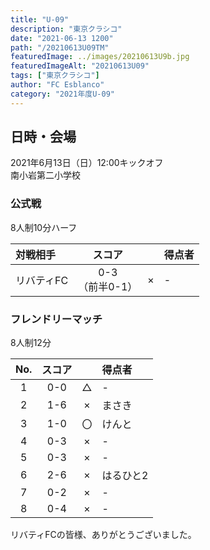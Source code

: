 ```yaml
---
title: "U-09"
description: "東京クラシコ"
date: "2021-06-13 1200"
path: "/20210613U09TM"
featuredImage: ../images/20210613U9b.jpg
featuredImageAlt: "20210613U09"
tags: ["東京クラシコ"]
author: "FC Esblanco"
category: "2021年度U-09"
---
```


## 日時・会場

2021年6月13日（日）12:00キックオフ  
南小岩第二小学校

### 公式戦
8人制10分ハーフ

| 対戦相手| スコア |   | 得点者  |
|:----|:------:|:-:|:--------|
| リバティFC| 0-3<br>（前半0-1） | × |-|


### フレンドリーマッチ
8人制12分  

| No.| スコア |   | 得点者  |
|:--:|:------:|:-:|:--------|
| 1  | 0-0 | △ |-|
| 2  | 1-6 | × |まさき|
| 3  | 1-0 | 〇 |けんと|
| 4  | 0-3 | × |-|
| 5  | 0-3 | × |-|
| 6  | 2-6 | × |はるひと2|
| 7  | 0-2 | × |-|
| 8  | 0-4 | × |-|


<script src="https://adm.shinobi.jp/s/f9835040bccb6582c56df68b8f5ecca7"></script>

リバティFCの皆様、ありがとうございました。
